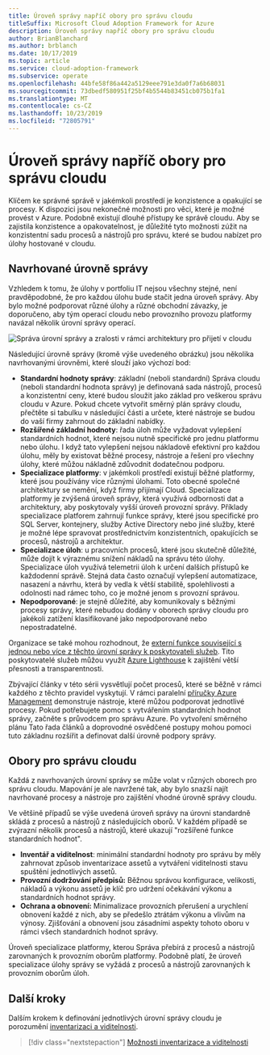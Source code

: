 ```yaml
---
title: Úroveň správy napříč obory pro správu cloudu
titleSuffix: Microsoft Cloud Adoption Framework for Azure
description: Úroveň správy napříč obory pro správu cloudu
author: BrianBlanchard
ms.author: brblanch
ms.date: 10/17/2019
ms.topic: article
ms.service: cloud-adoption-framework
ms.subservice: operate
ms.openlocfilehash: 44bfe58f86a442a5129eee791e3da0f7a6b68031
ms.sourcegitcommit: 73dbedf580951f25bf4b5544b83451cb075b1fa1
ms.translationtype: MT
ms.contentlocale: cs-CZ
ms.lasthandoff: 10/23/2019
ms.locfileid: "72805791"
---
```

# <a name="management-leveling-across-cloud-management-disciplines"></a>Úroveň správy napříč obory pro správu cloudu

Klíčem ke správné správě v jakémkoli prostředí je konzistence a opakující se procesy. K dispozici jsou nekonečné možnosti pro věci, které je možné provést v Azure. Podobně existují dlouhé přístupy ke správě cloudu. Aby se zajistila konzistence a opakovatelnost, je důležité tyto možnosti zúžit na konzistentní sadu procesů a nástrojů pro správu, které se budou nabízet pro úlohy hostované v cloudu.

## <a name="suggested-management-levels"></a>Navrhované úrovně správy

Vzhledem k tomu, že úlohy v portfoliu IT nejsou všechny stejné, není pravděpodobné, že pro každou úlohu bude stačit jedna úroveň správy. Aby bylo možné podporovat různé úlohy a různé obchodní závazky, je doporučeno, aby tým operací cloudu nebo provozního provozu platformy navázal několik úrovní správy operací.

![Správa úrovní správy a zralosti v rámci architektury pro přijetí v cloudu](../../_images/manage/cloud-management-maturity.png)

Následující úrovně správy (kromě výše uvedeného obrázku) jsou několika navrhovanými úrovněmi, které slouží jako výchozí bod:

- **Standardní hodnoty správy**: základní (neboli standardní) Správa cloudu (neboli standardní hodnota správy) je definovaná sada nástrojů, procesů a konzistentní ceny, které budou sloužit jako základ pro veškerou správu cloudu v Azure. Pokud chcete vytvořit směrný plán správy cloudu, přečtěte si tabulku v následující části a určete, které nástroje se budou do vaší firmy zahrnout do základní nabídky.
- **Rozšířené základní hodnoty**: řada úloh může vyžadovat vylepšení standardních hodnot, které nejsou nutně specifické pro jednu platformu nebo úlohu. I když tato vylepšení nejsou nákladově efektivní pro každou úlohu, měly by existovat běžné procesy, nástroje a řešení pro všechny úlohy, které můžou nákladně zdůvodnit dodatečnou podporu.
- **Specializace platformy**: v jakémkoli prostředí existují běžné platformy, které jsou používány více různými úlohami. Toto obecné společné architektury se nemění, když firmy přijímají Cloud. Specializace platformy je zvýšená úroveň správy, která využívá odbornosti dat a architektury, aby poskytovaly vyšší úroveň provozní správy. Příklady specializace platforem zahrnují funkce správy, které jsou specifické pro SQL Server, kontejnery, služby Active Directory nebo jiné služby, které je možné lépe spravovat prostřednictvím konzistentních, opakujících se procesů, nástrojů a architektur.
- **Specializace úloh**: u pracovních procesů, které jsou skutečně důležité, může dojít k výraznému snížení nákladů na správu této úlohy. Specializace úloh využívá telemetrii úloh k určení dalších přístupů ke každodenní správě. Stejná data často označují vylepšení automatizace, nasazení a návrhu, která by vedla k větší stabilitě, spolehlivosti a odolnosti nad rámec toho, co je možné jenom s provozní správou.
- **Nepodporované**: je stejně důležité, aby komunikovaly s běžnými procesy správy, které nebudou dodány v oborech správy cloudu pro jakékoli zatížení klasifikované jako nepodporované nebo nepostradatelné.

Organizace se také mohou rozhodnout, že [externí funkce související s jednou nebo více z těchto úrovní správy k poskytovateli služeb](https://www.microsoft.com/cloud-adoption-framework-offers?ot=manage). Tito poskytovatelé služeb můžou využít [Azure Lighthouse](https://azure.com/lighthouse) k zajištění větší přesnosti a transparentnosti.

Zbývající články v této sérii vysvětlují počet procesů, které se běžně v rámci každého z těchto pravidel vyskytují.
V rámci paralelní [příručky Azure Management](../azure-management-guide/index.md) demonstruje nástroje, které můžou podporovat jednotlivé procesy. Pokud potřebujete pomoc s vytvářením standardních hodnot správy, začněte s průvodcem pro správu Azure. Po vytvoření směrného plánu Tato řada článků a doprovodné osvědčené postupy mohou pomoci tuto základnu rozšířit a definovat další úrovně podpory správy.

## <a name="cloud-management-disciplines"></a>Obory pro správu cloudu

Každá z navrhovaných úrovní správy se může volat v různých oborech pro správu cloudu. Mapování je ale navržené tak, aby bylo snazší najít navrhované procesy a nástroje pro zajištění vhodné úrovně správy cloudu.

Ve většině případů se výše uvedená úroveň správy na úrovni standardně skládá z procesů a nástrojů z následujících oborů. V každém případě se zvýrazní několik procesů a nástrojů, které ukazují "rozšířené funkce standardních hodnot".

- **Inventář a viditelnost**: minimální standardní hodnoty pro správu by měly zahrnovat způsob inventarizace assetů a vytváření viditelnosti stavu spuštění jednotlivých assetů.
- **Provozní dodržování předpisů:** Běžnou správou konfigurace, velikosti, nákladů a výkonu assetů je klíč pro udržení očekávání výkonu a standardních hodnot správy.
- **Ochrana a obnovení:** Minimalizace provozních přerušení a urychlení obnovení každé z nich, aby se předešlo ztrátám výkonu a vlivům na výnosy. Zjišťování a obnovení jsou zásadními aspekty tohoto oboru v rámci všech standardních hodnot správy.

Úroveň specializace platformy, kterou Správa přebírá z procesů a nástrojů zarovnaných k provozním oborům platformy. Podobně platí, že úroveň specializace úlohy správy se vyžádá z procesů a nástrojů zarovnaných k provozním oborům úloh.

  
## <a name="next-steps"></a>Další kroky

Dalším krokem k definování jednotlivých úrovní správy cloudu je porozumění [inventarizaci a viditelnosti](./inventory.md).

> [!div class="nextstepaction"]
> [Možnosti inventarizace a viditelnosti](./inventory.md)
